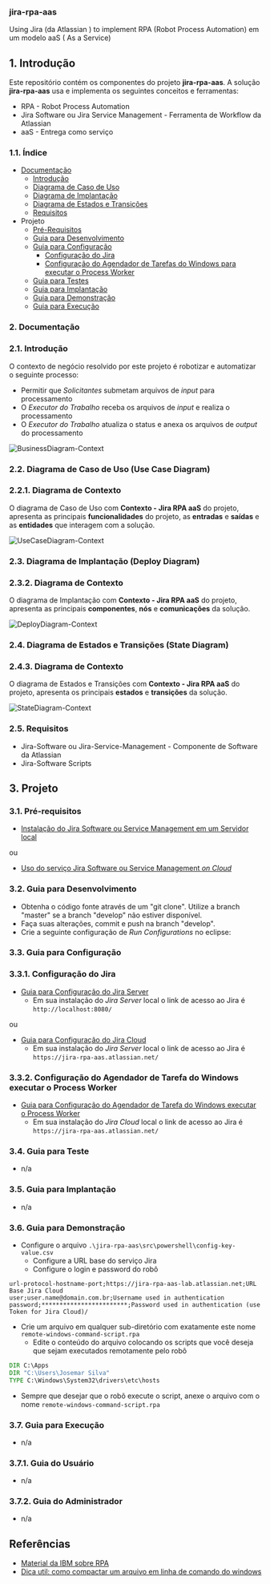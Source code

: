 ### jira-rpa-aas
Using Jira (da Atlassian ) to implement RPA (Robot Process Automation) em um modelo aaS ( As a Service)

## 1. Introdução

Este repositório contém os componentes do projeto **jira-rpa-aas**. A solução **jira-rpa-aas** usa e implementa os seguintes conceitos e ferramentas:
* RPA - Robot Process Automation
* Jira Software ou Jira Service Management - Ferramenta de Workflow da Atlassian
* aaS - Entrega como serviço

### 1.1. Índice

* [Documentação](#2-documentação)
  * [Introdução](#21-introdução)
  * [Diagrama de Caso de Uso](#22-diagrama-de-caso-de-uso-use-case-diagram)
  * [Diagrama de Implantação](#23-diagrama-de-implantação-deploy-diagram)
  * [Diagrama de Estados e Transições](#24-diagrama-de-estados-e-transições-state-diagram)
  * [Requisitos](#25-requisitos)
* Projeto
  * [Pré-Requisitos](#31-pré-requisitos)
  * [Guia para Desenvolvimento](#32-guia-para-desenvolvimento)
  * [Guia para Configuração](#33-guia-para-configuração)
    * [Configuração do Jira](#331-configuração-do-jira)
	* [Configuração do Agendador de Tarefas do Windows para executar o Process Worker](#332-configuração-do-agendador-de-tarefa-do-windows-executar-o-process-worker)
  * [Guia para Testes](#34-guia-para-teste)
  * [Guia para Implantação](#35-guia-para-implantação)
  * [Guia para Demonstração](#36-guia-para-demonstração)
  * [Guia para Execução](#37-guia-para-execução)


### 2. Documentação

### 2.1. Introdução

O contexto de negócio resolvido por este projeto é robotizar e automatizar o seguinte processo:
* Permitir que _Solicitantes_ submetam arquivos de _input_ para processamento
* O _Executor do Trabalho_ receba os arquivos de _input_ e realiza o processamento
* O _Executor do Trabalho_ atualiza o status e anexa os arquivos de _output_ do processamento

![BusinessDiagram-Context](doc/BusinessDiagram%20-%20Context.png)


### 2.2. Diagrama de Caso de Uso (Use Case Diagram)
### 2.2.1. Diagrama de Contexto

O diagrama de Caso de Uso com **Contexto - Jira RPA aaS** do projeto, apresenta as principais **funcionalidades** do projeto, as **entradas** e **saídas** e as **entidades** que interagem com a solução.

![UseCaseDiagram-Context](doc/UseCaseDiagram%20-%20Context.png)

### 2.3. Diagrama de Implantação (Deploy Diagram)
### 2.3.2. Diagrama de Contexto

O diagrama de Implantação com **Contexto - Jira RPA aaS** do projeto, apresenta as principais **componentes**, **nós** e **comunicações** da solução.

![DeployDiagram-Context](doc/DeployDiagram%20-%20Context.png)

### 2.4. Diagrama de Estados e Transições (State Diagram)
### 2.4.3. Diagrama de Contexto

O diagrama de Estados e Transições com **Contexto - Jira RPA aaS** do projeto, apresenta os principais **estados** e **transições** da solução.

![StateDiagram-Context](doc/StateDiagram%20-%20Context.png)

### 2.5. Requisitos ###

* Jira-Software ou Jira-Service-Management - Componente de Software da Atlassian
* Jira-Software Scripts


## 3. Projeto ##

### 3.1. Pré-requisitos ###

* [Instalação do Jira Software ou Service Management em um Servidor local](https://github.com/josemarsilva/eval-virtualbox-vm-ubuntu-server#324-atlassian-jira-software-e-jira-core-for-linux-ubuntu)

ou

* [Uso do serviço Jira Software ou Service Management _on Cloud_ ](doc/README-Config-Jira-on-Cloud.md)


### 3.2. Guia para Desenvolvimento ###

* Obtenha o código fonte através de um "git clone". Utilize a branch "master" se a branch "develop" não estiver disponível.
* Faça suas alterações, commit e push na branch "develop".
* Crie a seguinte configuração de _Run Configurations_ no eclipse:


### 3.3. Guia para Configuração

### 3.3.1. Configuração do Jira

* [Guia para Configuração do Jira Server](doc/README-Config-Jira.md)
  * Em sua instalação do *Jira Server* local o link de acesso ao Jira é `http://localhost:8080/`

ou

* [Guia para Configuração do Jira Cloud](doc/README-Config-Jira-on-Cloud.md)
  * Em sua instalação do *Jira Server* local o link de acesso ao Jira é `https://jira-rpa-aas.atlassian.net/`

### 3.3.2. Configuração do Agendador de Tarefa do Windows executar o Process Worker

* [Guia para Configuração do Agendador de Tarefa do Windows executar o Process Worker](doc/README-Config-Agendador-Tarefas-Windows.md)
  * Em sua instalação do *Jira Cloud* local o link de acesso ao Jira é `https://jira-rpa-aas.atlassian.net/`

### 3.4. Guia para Teste

* n/a


### 3.5. Guia para Implantação

* n/a


### 3.6. Guia para Demonstração

* Configure o arquivo `.\jira-rpa-aas\src\powershell\config-key-value.csv`
  * Configure a URL base do serviço Jira
  * Configure o login e password do robô

```csv
url-protocol-hostname-port;https://jira-rpa-aas-lab.atlassian.net;URL Base Jira Cloud
user;user.name@domain.com.br;Username used in authentication
password;************************;Password used in authentication (use Token for Jira Cloud)/
```

* Crie um arquivo em qualquer sub-diretório com exatamente este nome `remote-windows-command-script.rpa`
  * Edite o conteúdo do arquivo colocando os scripts que você deseja que sejam executados remotamente pelo robô

```bat
DIR C:\Apps
DIR "C:\Users\Josemar Silva"
TYPE C:\Windows\System32\drivers\etc\hosts
```

* Sempre que desejar que o robõ execute o script, anexe o arquivo com o nome `remote-windows-command-script.rpa`


### 3.7. Guia para Execução

* n/a

### 3.7.1. Guia do Usuário

* n/a

### 3.7.2. Guia do Administrador

* n/a


## Referências ##

* [Material da IBM sobre RPA](https://www.ibm.com/br-pt/automation/rpa?p1=Search&p4=43700052629843287&p5=e&cm_mmc=Search_Google-_-1S_1S-_-LA_BR-_-rpa_e&cm_mmca7=71700000065117446&cm_mmca8=aud-382859943522:kwd-176772556&cm_mmca9=CjwKCAjw4KD0BRBUEiwA7MFNTWazNMU4x-6wijzylZIY0ZBcxdLkT1EZ3q8lX8PHy8jp0ooRJzmQKBoCivkQAvD_BwE&cm_mmca10=427854564440&cm_mmca11=e&gclid=CjwKCAjw4KD0BRBUEiwA7MFNTWazNMU4x-6wijzylZIY0ZBcxdLkT1EZ3q8lX8PHy8jp0ooRJzmQKBoCivkQAvD_BwE&gclsrc=aw.ds)
* [Dica util: como compactar um arquivo em linha de comando do windows](https://superuser.com/questions/201371/create-zip-folder-from-the-command-line-windows)
